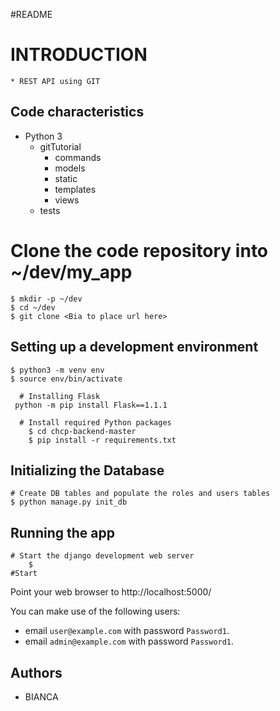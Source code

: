 #README

# INTRODUCTION
    * REST API using GIT

## Code characteristics

* Python 3
    * gitTutorial
        * commands
        * models
        * static
        * templates
        * views
    * tests

# Clone the code repository into ~/dev/my_app
    $ mkdir -p ~/dev
    $ cd ~/dev
    $ git clone <Bia to place url here>


## Setting up a development environment
	$ python3 -m venv env
	$ source env/bin/activate

      # Installing Flask
	 python -m pip install Flask==1.1.1

      # Install required Python packages
    	$ cd chcp-backend-master
    	$ pip install -r requirements.txt

## Initializing the Database

    # Create DB tables and populate the roles and users tables
    $ python manage.py init_db


## Running the app

    # Start the django development web server
        $
	#Start


Point your web browser to http://localhost:5000/

You can make use of the following users:
- email `user@example.com` with password `Password1`.
- email `admin@example.com` with password `Password1`.


## Authors

- BIANCA